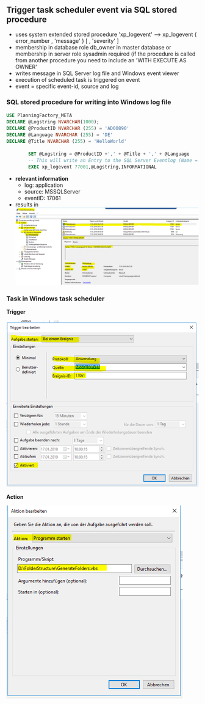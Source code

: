 ## Trigger task scheduler event via SQL stored procedure

- uses system extended stored procedure 'xp_logevent'  --> xp_logevent { error_number , 'message' } [ , 'severity' ] 
- membership in database role db_owner in master database or membership in server role sysadmin required (if the procedure is called from another procedure you need to include an 'WITH EXECUTE AS OWNER'
- writes message in SQL Server log file and Windows event viewer  
- execution of scheduled task is triggered on event
- event = specific event-id, source and log 

### SQL stored procedure for writing into Windows log file
```SQL
USE PlanningFactory_META
DECLARE @Logstring NVARCHAR(1000);
DECLARE @ProductID NVARCHAR (255) = 'AD00890'
DECLARE @Language NVARCHAR (255) = 'DE'
DECLARE @Title NVARCHAR (255) = 'HelloWorld'

		SET @Logstring = @ProductID +',' + @Title + ',' + @Language 
		-- This will write an Entry to the SQL Server Eventlog (Name = Name of Instance), where a scheduled task is waiting for this event
		EXEC xp_logevent 77001,@Logstring,INFORMATIONAL
```
- **relevant information**
  - log: application
  - source: MSSQLServer
  - eventID: 17061
- results in 
![this](pictures/Trigger_task_scheduler_1.PNG)

### Task in Windows task scheduler
**Trigger**  

![this](pictures/Trigger_task_scheduler_2.PNG)

**Action**  

![this](pictures/Trigger_task_scheduler_3.PNG)
